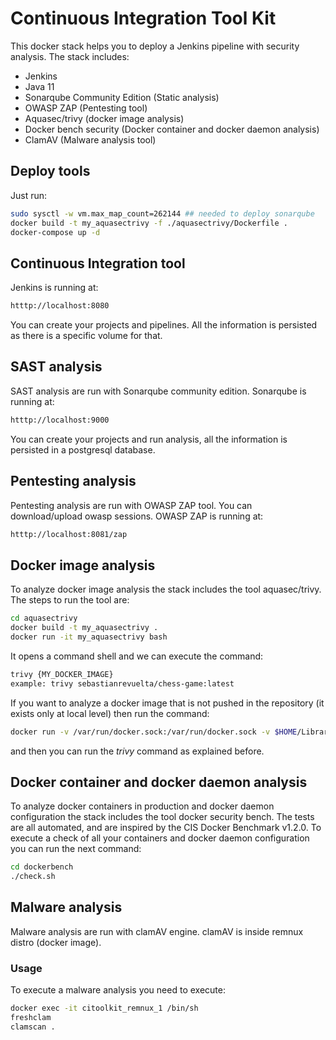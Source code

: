 # Continuous Integration Tool Kit

This docker stack helps you to deploy a Jenkins pipeline with security analysis.
The stack includes:
* Jenkins
* Java 11
* Sonarqube Community Edition (Static analysis)
* OWASP ZAP (Pentesting tool)
* Aquasec/trivy (docker image analysis)
* Docker bench security (Docker container and docker daemon analysis)
* ClamAV (Malware analysis tool)

## Deploy tools
Just run:
```bash
sudo sysctl -w vm.max_map_count=262144 ## needed to deploy sonarqube
docker build -t my_aquasectrivy -f ./aquasectrivy/Dockerfile .
docker-compose up -d
```

## Continuous Integration tool
Jenkins is running at:
```bash
htttp://localhost:8080
```
You can create your projects and pipelines. All the information is persisted as there is a specific volume for that.

## SAST analysis
SAST analysis are run with Sonarqube community edition.
Sonarqube is running at:
```bash
htttp://localhost:9000
```
You can create your projects and run analysis, all the information is persisted in a postgresql database.

## Pentesting analysis
Pentesting analysis are run with OWASP ZAP tool.
You can download/upload owasp sessions.
OWASP ZAP is running at:
```bash
htttp://localhost:8081/zap
```

## Docker image analysis
To analyze docker image analysis the stack includes the tool aquasec/trivy.
The steps to run the tool are:
```bash
cd aquasectrivy
docker build -t my_aquasectrivy .
docker run -it my_aquasectrivy bash
```
It opens a command shell and we can execute the command:
```bash
trivy {MY_DOCKER_IMAGE}
example: trivy sebastianrevuelta/chess-game:latest
```
If you want to analyze a docker image that is not pushed in the repository (it exists only at local level) then run the command:
```bash
docker run -v /var/run/docker.sock:/var/run/docker.sock -v $HOME/Library/Caches:/root/.cache/ -it my_aquasectrivy bash
```
and then you can run the *trivy* command as explained before.

## Docker container and docker daemon analysis
To analyze docker containers in production and docker daemon configuration the stack includes the tool docker security bench. 
The tests are all automated, and are inspired by the CIS Docker Benchmark v1.2.0.
To execute a check of all your containers and docker daemon configuration you can run the next command:
```bash
cd dockerbench
./check.sh
```

## Malware analysis
Malware analysis are run with clamAV engine. 
clamAV is inside remnux distro (docker image).

### Usage
To execute a malware analysis you need to execute:
```bash
docker exec -it citoolkit_remnux_1 /bin/sh
freshclam
clamscan .
```

